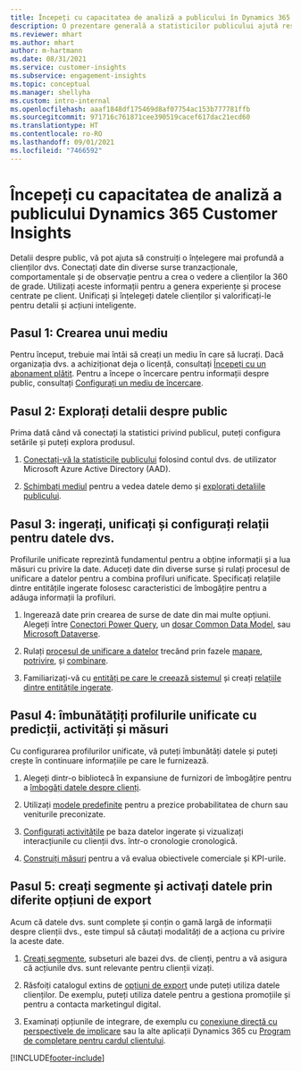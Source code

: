 ```yaml
---
title: Începeți cu capacitatea de analiză a publicului în Dynamics 365 Customer Insights
description: O prezentare generală a statisticilor publicului ajută resursele să înceapă rapid.
ms.reviewer: mhart
ms.author: mhart
author: m-hartmann
ms.date: 08/31/2021
ms.service: customer-insights
ms.subservice: engagement-insights
ms.topic: conceptual
ms.manager: shellyha
ms.custom: intro-internal
ms.openlocfilehash: aaaf1848df175469d8af07754ac153b777781ffb
ms.sourcegitcommit: 971716c761871cee390519cacef617dac21ecd60
ms.translationtype: HT
ms.contentlocale: ro-RO
ms.lasthandoff: 09/01/2021
ms.locfileid: "7466592"
---
```

# <a name="get-started-with-dynamics-365-customer-insights-audience-insights-capability"></a>Începeți cu capacitatea de analiză a publicului Dynamics 365 Customer Insights

Detalii despre public, vă pot ajuta să construiți o înțelegere mai profundă a clienților dvs. Conectați date din diverse surse tranzacționale, comportamentale și de observație pentru a crea o vedere a clienților la 360 de grade. Utilizați aceste informații pentru a genera experiențe și procese centrate pe client. Unificați și înțelegeți datele clienților și valorificați-le pentru detalii și acțiuni inteligente.

## <a name="step-1-create-an-environment"></a>Pasul 1: Crearea unui mediu

Pentru început, trebuie mai întâi să creați un mediu în care să lucrați. Dacă organizația dvs. a achiziționat deja o licență, consultați [Începeți cu un abonament plătit](get-started-paid.md). Pentru a începe o încercare pentru informații despre public, consultați [Configurați un mediu de încercare](get-started-trial.md). 

## <a name="step-2-explore-audience-insights"></a>Pasul 2: Explorați detalii despre public

Prima dată când vă conectați la statistici privind publicul, puteți configura setările și puteți explora produsul.

1. [Conectați-vă la statisticile publicului](https://home.ci.ai.dynamics.com) folosind contul dvs. de utilizator Microsoft Azure Active Directory (AAD).

1. [Schimbați mediul](manage-environments.md#switch-environments) pentru a vedea datele demo și [explorați detaliile publicului](home.md).

##  <a name="step-3-ingest-unify-and-set-up-relationships-for-your-data"></a>Pasul 3: ingerați, unificați și configurați relații pentru datele dvs.

Profilurile unificate reprezintă fundamentul pentru a obține informații și a lua măsuri cu privire la date. Aduceți date din diverse surse și rulați procesul de unificare a datelor pentru a combina profiluri unificate. Specificați relațiile dintre entitățile ingerate folosesc caracteristici de îmbogățire pentru a adăuga informații la profiluri. 

1. Ingerează date prin crearea de surse de date din mai multe opțiuni. Alegeți între [Conectori Power Query](connect-power-query.md), un [dosar Common Data Model](connect-common-data-model.md), sau [Microsoft Dataverse](connect-common-data-service-lake.md). 

1. Rulați [procesul de unificare a datelor](data-unification.md) trecând prin fazele [mapare](map-entities.md), [potrivire](match-entities.md), și [combinare](merge-entities.md).

1. Familiarizați-vă cu [entități pe care le creează sistemul](entities.md) și creați [relațiile dintre entitățile ingerate](relationships.md).
    
## <a name="step-4-enhance-unified-profiles-with-predictions-activities-and-measures"></a>Pasul 4: îmbunătățiți profilurile unificate cu predicții, activități și măsuri

Cu configurarea profilurilor unificate, vă puteți îmbunătăți datele și puteți crește în continuare informațiile pe care le furnizează.

1. Alegeți dintr-o bibliotecă în expansiune de furnizori de îmbogățire pentru a [îmbogăți datele despre clienți](enrichment-hub.md).

1. Utilizați [modele predefinite](predictions-overview.md) pentru a prezice probabilitatea de churn sau veniturile preconizate.

1. [Configurați activitățile](activities.md) pe baza datelor ingerate și vizualizați interacțiunile cu clienții dvs. într-o cronologie cronologică. 

1. [Construiți măsuri](measures.md) pentru a vă evalua obiectivele comerciale și KPI-urile.
 
## <a name="step-5-create-segments-and-activate-data-through-various-export-options"></a>Pasul 5: creați segmente și activați datele prin diferite opțiuni de export

Acum că datele dvs. sunt complete și conțin o gamă largă de informații despre clienții dvs., este timpul să căutați modalități de a acționa cu privire la aceste date. 

1. [Creați segmente](segments.md), subseturi ale bazei dvs. de clienți, pentru a vă asigura că acțiunile dvs. sunt relevante pentru clienții vizați.

1. Răsfoiți catalogul extins de [opțiuni de export](export-destinations.md) unde puteți utiliza datele clienților. De exemplu, puteți utiliza datele pentru a gestiona promoțiile și pentru a contacta marketingul digital.

1. Examinați opțiunile de integrare, de exemplu cu [conexiune directă cu perspectivele de implicare](../engagement-insights/integrate-audience-insights-engagement-insights.md) sau la alte aplicații Dynamics 365 cu [Program de completare pentru cardul clientului](customer-card-add-in.md).  


[!INCLUDE[footer-include](../includes/footer-banner.md)]
